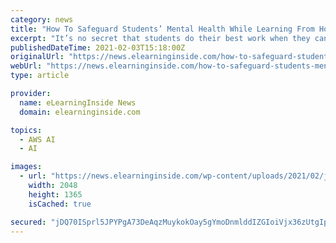 ```yaml
---
category: news
title: "How To Safeguard Students’ Mental Health While Learning From Home"
excerpt: "It’s no secret that students do their best work when they can fully concentrate on their education. But, thanks to the various lockdowns and learning from home, this tends to be a lot easier said than done, creating a huge number of other home-based ..."
publishedDateTime: 2021-02-03T15:18:00Z
originalUrl: "https://news.elearninginside.com/how-to-safeguard-students-mental-health-while-learning-from-home/"
webUrl: "https://news.elearninginside.com/how-to-safeguard-students-mental-health-while-learning-from-home/"
type: article

provider:
  name: eLearningInside News
  domain: elearninginside.com

topics:
  - AWS AI
  - AI

images:
  - url: "https://news.elearninginside.com/wp-content/uploads/2021/02/josefa-ndiaz-IzmdWT2lW5Q-unsplash-scaled.jpg"
    width: 2048
    height: 1365
    isCached: true

secured: "jDQ70ISprl5JPYPgA73DeAqzMuykokOay5gYmoDnmlddIZGIoiVjx36zUtgIpiQQ4lnOGAlNu2wxT5yGkj1LHG3lPrhlHqnBmKIMaDkyzgNYBkx65UKOZFIMq3hSnpeIjZmrrux2ibIlXfcaGNWKodz/Q1JxpCG7cBx69sYrlRu2lUnq/ZJ3RBUzcP/CYrO4Wj4Qxjeg4UBfuY6xOHAfadF/EMB+OlEuOzNxuzfdgpfaZ68KqssLgMTyx7yYH8E3FSpiMbg/8Lzrj4dP7Jpnt5oaPAXQGMaO4m7Akir/24YcCV7Z6LR70ms7Zjxwg0gwL6py/Wf3J+mNeQq8bFT+FDA7ByGEJZgwK9bPRXbD1RQ=;1d5s0by0Aupc7RRiUTQqvQ=="
---
```


